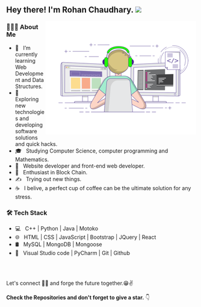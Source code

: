 <h2> Hey there! I'm Rohan Chaudhary. <img src="https://github.com/souvikguria98/souvikguria98/blob/master/Hi.gif" width="25"></h2>
<img align="right" alt="GIF" src="https://raw.githubusercontent.com/devSouvik/devSouvik/master/gif3.gif" width="400"/>

<h3> 👨🏻‍💻 About Me </h3>

- 🔭 &nbsp; I’m currently learning Web Development and Data Structures.
- 🤔 &nbsp; Exploring new technologies and developing software solutions and quick hacks.
- 🎓 &nbsp; Studying Computer Science, computer programming and Mathematics.
- 💼 &nbsp; Website developer and front-end web developer.
- 🌱 &nbsp; Enthusiast in Block Chain.
- ✍️ &nbsp; Trying out new things.
- ☕ &nbsp; I belive, a perfect cup of coffee can be the ultimate solution for any stress. 

<h3>🛠 Tech Stack</h3>

- 💻 &nbsp; C++ | Python | Java | Motoko
- 🌐 &nbsp; HTML | CSS | JavaScript | Bootstrap | JQuery | React
- 🛢 &nbsp; MySQL | MongoDB | Mongoose
- 🔧 &nbsp;  Visual Studio code | PyCharm | Git | Github
<br>
</br>

Let's connect 👨‍💻 and forge the future together.😁✌

**Check the Repositories and don't forget to give a star.** 👇

